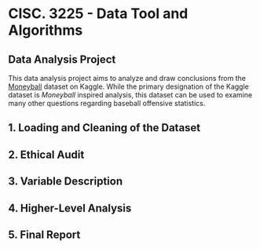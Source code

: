 # CISC. 3225 - Data Tool and Algorithms
## Data Analysis Project

This data analysis project aims to analyze and draw conclusions from the [Moneyball](https://www.kaggle.com/wduckett/moneyball-mlb-stats-19622012) dataset on Kaggle.
While the primary designation of the Kaggle dataset is *Moneyball* inspired analysis, this dataset can be used to examine many other questions regarding baseball offensive statistics.

## 1. Loading and Cleaning of the Dataset

## 2. Ethical Audit

## 3. Variable Description

## 4. Higher-Level Analysis

## 5. Final Report
